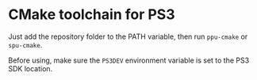 # CMake toolchain for PS3


Just add the repository folder to the PATH variable, then run `ppu-cmake` or `spu-cmake`.

Before using, make sure the `PS3DEV` environment variable is set to the PS3 SDK location.
